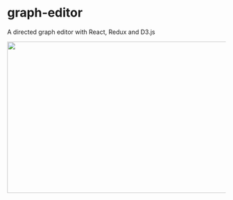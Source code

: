 # graph-editor
A directed graph editor with React, Redux and D3.js


<img src="https://raw.githubusercontent.com/jtraviesor/graph-editor/28e49063e2996120b0e0d89203d4ca46ee85fb0e/misc/sc1.png" width="700" height="350"/>